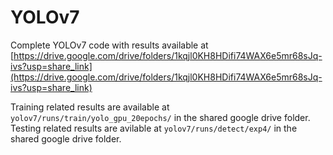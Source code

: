 # YOLOv7 #
Complete YOLOv7 code with results available at [https://drive.google.com/drive/folders/1kqjl0KH8HDifi74WAX6e5mr68sJq-ivs?usp=share_link](https://drive.google.com/drive/folders/1kqjl0KH8HDifi74WAX6e5mr68sJq-ivs?usp=share_link)

Training related results are available at ```yolov7/runs/train/yolo_gpu_20epochs/``` in the shared google drive folder.
Testing related results are avilable at ```yolov7/runs/detect/exp4/``` in the shared google drive folder.
